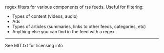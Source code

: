 regex filters for various components of rss feeds. Useful for filtering:
* Types of content (videos, audio)
* Ads
* Types of articles (summaries, links to other feeds, categories, etc)
* Anything else you can find in the feed with a regex

*****************
See MIT.txt for licensing info
